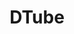---
title: "DTube"
categories: ["Web"]

link:
    url: "https://d.tube/"
    dead: false

message: "A decentralized video sharing website which contents are distributed across the web. A technical feat!"
---